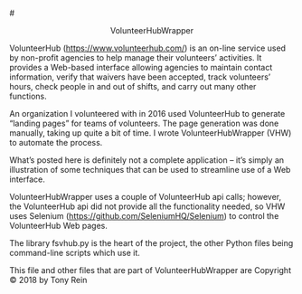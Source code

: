 #<p align="center">VolunteerHubWrapper</p>

VolunteerHub (https://www.volunteerhub.com/) is an on-line service used by non-profit agencies to help manage their volunteers’ activities. It provides a Web-based interface allowing agencies to maintain contact information, verify that waivers have been accepted, track volunteers’ hours, check people in and out of shifts, and carry out many other functions.

An organization I volunteered with in 2016 used VolunteerHub to generate “landing pages” for teams of volunteers. The page generation was done manually, taking up quite a bit of time. I wrote VolunteerHubWrapper (VHW) to automate the process.

What’s posted here is definitely not a complete application – it’s simply an illustration of some techniques that can be used to streamline use of a Web interface.

VolunteerHubWrapper uses a couple of VolunteerHub api calls; however, the VolunteerHub api did not provide all the functionality needed, so VHW uses Selenium (https://github.com/SeleniumHQ/Selenium) to control the VolunteerHub Web pages.

The library fsvhub.py is the heart of the project, the other Python files being command-line scripts which use it.

This file and other files that are part of VolunteerHubWrapper are Copyright © 2018 by Tony Rein

